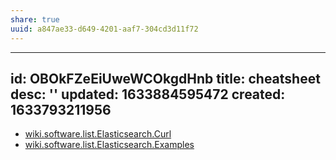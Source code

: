 ```yaml
---
share: true
uuid: a847ae33-d649-4201-aaf7-304cd3d11f72
---
```

---
id: OBOkFZeEiUweWCOkgdHnb
title: cheatsheet
desc: ''
updated: 1633884595472
created: 1633793211956
---

* [wiki.software.list.Elasticsearch.Curl](/undefined)
* [wiki.software.list.Elasticsearch.Examples](/undefined)
